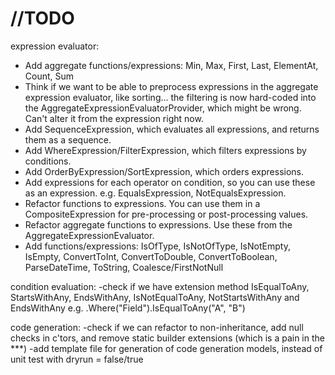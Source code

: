 # //TODO
expression evaluator:
- Add aggregate functions/expressions: Min, Max, First, Last, ElementAt, Count, Sum
- Think if we want to be able to preprocess expressions in the aggregate expression evaluator, like sorting... the filtering is now hard-coded into the AggregateExpressionEvaluatorProvider, which might be wrong. Can't alter it from the expression right now.
- Add SequenceExpression, which evaluates all expressions, and returns them as a sequence.
- Add WhereExpression/FilterExpression, which filters expressions by conditions.
- Add OrderByExpression/SortExpression, which orders expressions.
- Add expressions for each operator on condition, so you can use these as an expression. e.g. EqualsExpression, NotEqualsExpression.
- Refactor functions to expressions. You can use them in a CompositeExpression for pre-processing or post-processing values.
- Refactor aggregate functions to expressions. Use these from the AggregateExpressionEvaluator.
- Add functions/expressions: IsOfType, IsNotOfType, IsNotEmpty, IsEmpty, ConvertToInt, ConvertToDouble, ConvertToBoolean, ParseDateTime, ToString, Coalesce/FirstNotNull

condition evaluation:
-check if we have extension method IsEqualToAny, StartsWithAny, EndsWithAny, IsNotEqualToAny, NotStartsWithAny and EndsWithAny
 e.g. .Where("Field").IsEqualToAny("A", "B")

code generation:
-check if we can refactor to non-inheritance, add null checks in c'tors, and remove static builder extensions (which is a pain in the ***)
-add template file for generation of code generation models, instead of unit test with dryrun = false/true
